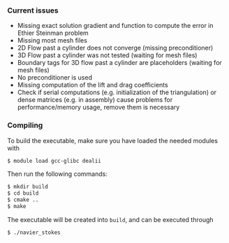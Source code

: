 ### Current issues
- Missing exact solution gradient and function to compute the error in Ethier Steinman problem
- Missing most mesh files
- 2D Flow past a cylinder does not converge (missing preconditioner)
- 3D Flow past a cylinder was not tested (waiting for mesh files)
- Boundary tags for 3D flow past a cylinder are placeholders (waiting for mesh files)
- No preconditioner is used
- Missing computation of the lift and drag coefficients
- Check if serial computations (e.g. initialization of the triangulation) or dense matrices (e.g. in assembly) cause problems for performance/memory usage, remove them is necessary

### Compiling
To build the executable, make sure you have loaded the needed modules with
```bash
$ module load gcc-glibc dealii
```
Then run the following commands:
```bash
$ mkdir build
$ cd build
$ cmake ..
$ make
```
The executable will be created into `build`, and can be executed through
```bash
$ ./navier_stokes
```